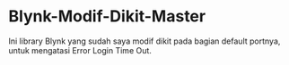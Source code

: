 # Blynk-Modif-Dikit-Master
Ini library Blynk yang sudah saya modif dikit pada bagian default portnya, untuk mengatasi Error Login Time Out.
